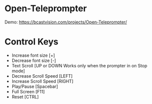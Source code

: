# Open-Teleprompter
Demo: https://bcastvision.com/projects/Open-Teleprompter/

# Control Keys
* Increase font size [+]
* Decrease font size [-]
* Text Scroll [UP or DOWN Works only when the prompter in on Stop mode]
* Decrease Scroll Speed [LEFT]
* Increase Scroll Speed [RIGHT]
* Play/Pause [Spacebar]
* Full Screen [F11]
* Reset [CTRL]
